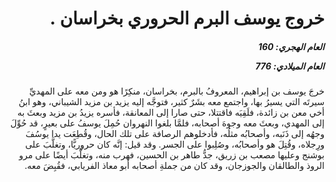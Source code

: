 <h1 dir="rtl">خروج يوسف البرم الحروري بخراسان .</h1>

<h5 dir="rtl">العام الهجري:  160

العام الميلادي: 776

</h5>

<p dir="rtl">خرجَ يوسف بن إبراهيم، المعروفُ بالبرم، بخراسان، منكِرًا هو ومن معه على المهديِّ سيرتَه التي يسيرُ بها، واجتمع معه بشَرٌ كثير، فتوجَّه إليه يزيد بن مزيد الشيباني، وهو ابنُ أخي معن بن زائدة، فلَقِيَه فاقتتلا، حتى صارا إلى المعانقة، فأسره يزيدُ بن مزيد وبعثَ به إلى المهدي، وبعثَ معه وجوهَ أصحابه، فلمَّا بلغوا النهروان حُمِلَ يوسفُ على بعيرٍ، قد حُوِّلَ وجهُه إلى ذَنَبه، وأصحابُه مثلُه، فأدخلوهم الرصافة على تلك الحال، وقُطِعَت يدا يوسُفَ ورِجلاه، وقُتِلَ هو وأصحابُه، وصُلِبوا على الجسر. وقد قيل: إنَّه كان حروريًّا، وتغلَّبَ على بوشنج وعليها مصعب بن زريق، جدُّ طاهر بن الحسين، فهرب منه، وتغلَّبَ أيضًا على مرو الروذ والطالقان والجوزجان، وقد كان من جملةِ أصحابه أبو معاذ الفريابي، فقُبِضَ معه.</p></br>

